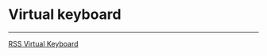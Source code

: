 # Virtual keyboard

---

[RSS Virtual Keyboard](https://github.com/rolling-scopes-school/tasks/blob/master/tasks/virtual-keyboard/virtual-keyboard-en.md)
